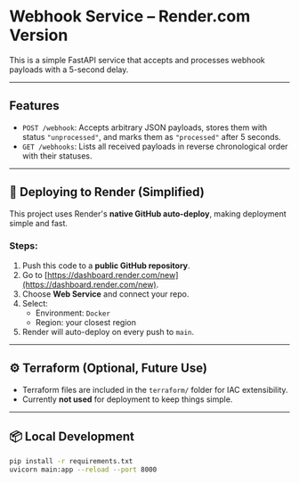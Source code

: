 # Webhook Service – Render.com Version

This is a simple FastAPI service that accepts and processes webhook payloads with a 5-second delay.

---

## Features

- `POST /webhook`: Accepts arbitrary JSON payloads, stores them with status `"unprocessed"`, and marks them as `"processed"` after 5 seconds.
- `GET /webhooks`: Lists all received payloads in reverse chronological order with their statuses.

---

## 🚀 Deploying to Render (Simplified)

This project uses Render's **native GitHub auto-deploy**, making deployment simple and fast.

### Steps:

1. Push this code to a **public GitHub repository**.
2. Go to [https://dashboard.render.com/new](https://dashboard.render.com/new).
3. Choose **Web Service** and connect your repo.
4. Select:
   - Environment: `Docker`
   - Region: your closest region
5. Render will auto-deploy on every push to `main`.

---

## ⚙️ Terraform (Optional, Future Use)

- Terraform files are included in the `terraform/` folder for IAC extensibility.
- Currently **not used** for deployment to keep things simple.

---

## 📦 Local Development

```bash
pip install -r requirements.txt
uvicorn main:app --reload --port 8000
